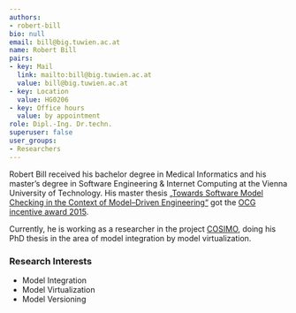 ```yaml
---
authors:
- robert-bill
bio: null
email: bill@big.tuwien.ac.at
name: Robert Bill
pairs:
- key: Mail
  link: mailto:bill@big.tuwien.ac.at
  value: bill@big.tuwien.ac.at
- key: Location
  value: HG0206
- key: Office hours
  value: by appointment
role: Dipl.-Ing. Dr.techn.
superuser: false
user_groups:
- Researchers
---
```


Robert Bill received his bachelor degree in Medical Informatics and his master’s degree in Software Engineering &amp; Internet Computing at the Vienna University of Technology. His master thesis [„Towards Software Model Checking in the Context of Model–Driven Engineering“](https://www.big.tuwien.ac.at/teaching/theses/138) got the [OCG incentive award 2015](http://blog.ocg.at/2015/10/ocg-fp2015/).

Currently, he is working as a researcher in the project [COSIMO](http://cosimo.big.tuwien.ac.at), doing his PhD thesis in the area of model integration by model virtualization.

### Research Interests

*   Model Integration
*   Model Virtualization
*   Model Versioning